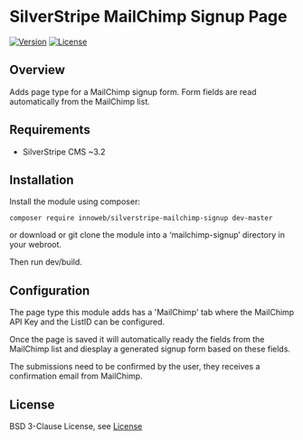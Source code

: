 # SilverStripe MailChimp Signup Page

[![Version](http://img.shields.io/packagist/v/innoweb/silverstripe-mailchimp-signup.svg?style=flat-square)](https://packagist.org/packages/innoweb/silverstripe-mailchimp-signup)
[![License](http://img.shields.io/packagist/l/innoweb/silverstripe-mailchimp-signup.svg?style=flat-square)](license.md)

## Overview

Adds page type for a MailChimp signup form. Form fields are read automatically from the MailChimp list.

## Requirements

* SilverStripe CMS ~3.2

## Installation

Install the module using composer:
```
composer require innoweb/silverstripe-mailchimp-signup dev-master
```
or download or git clone the module into a ‘mailchimp-signup’ directory in your webroot.

Then run dev/build.

## Configuration

The page type this module adds has a 'MailChimp' tab where the MailChimp API Key and the ListID can be configured. 

Once the page is saved it will automatically ready the fields from the MailChimp list and diesplay a generated signup form based on these fields. 

The submissions need to be confirmed by the user, they receives a confirmation email from MailChimp.

## License

BSD 3-Clause License, see [License](license.md)
